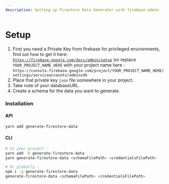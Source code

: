 ```yaml
---
description: Setting up Firestore Data Generator with firebase-admin
---
```


# Setup

1. First you need a Private Key from firebase for privileged environments, find out how to get it here: [`https://firebase.google.com/docs/admin/setup`](https://firebase.google.com/docs/admin/setup) \(or replace `YOUR_PROJECT_NAME_HERE` with your project name here : `https://console.firebase.google.com/project/YOUR_PROJECT_NAME_HERE/settings/serviceaccounts/adminsdk`
2. Place that private key `json` file somewhere in your project.
3. Take note of your databaseURL.
4. Create a schema for the data you want to generate.

### Installation

#### API

```bash
yarn add generate-firestore-data
```

#### CLI

```bash
# In your project :
yarn add -D generate-firestore-data
yarn generate-firestore-data <schemaFilePath> <credentialsFilePath>

# Or globally :
npm i -g generate-firestore-data
generate-firestore-data <schemaFilePath> <credentialsFilePath>
```




